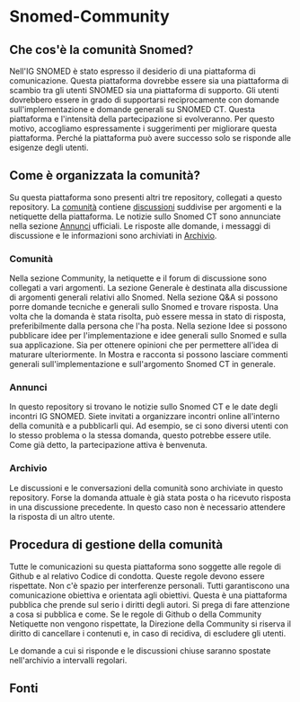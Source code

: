 # Snomed-Community
## Che cos'è la comunità Snomed?
Nell'IG SNOMED è stato espresso il desiderio di una piattaforma di comunicazione. Questa piattaforma dovrebbe essere sia una piattaforma di scambio tra gli utenti SNOMED sia una piattaforma di supporto. Gli utenti dovrebbero essere in grado di supportarsi reciprocamente con domande sull'implementazione e domande generali su SNOMED CT. Questa piattaforma e l'intensità della partecipazione si evolveranno. Per questo motivo, accogliamo espressamente i suggerimenti per migliorare questa piattaforma. Perché la piattaforma può avere successo solo se risponde alle esigenze degli utenti.

## Come è organizzata la comunità?
Su questa piattaforma sono presenti altri tre repository, collegati a questo repository. La [comunità](https://github.com/ehealthsuisse/Community/blob/main/README.md) contiene [discussioni](https://github.com/ehealthsuisse/Community/discussions) suddivise per argomenti e la netiquette della piattaforma. Le notizie sullo Snomed CT sono annunciate nella sezione [Annunci](https://github.com/ehealthsuisse/Announcements/discussions) ufficiali. Le risposte alle domande, i messaggi di discussione e le informazioni sono archiviati in [Archivio](https://github.com/ehealthsuisse/Archiv/discussions).

### Comunità
Nella sezione Community, la netiquette e il forum di discussione sono collegati a vari argomenti. La sezione Generale è destinata alla discussione di argomenti generali relativi allo Snomed. Nella sezione Q&A si possono porre domande tecniche e generali sullo Snomed e trovare risposta. Una volta che la domanda è stata risolta, può essere messa in stato di risposta, preferibilmente dalla persona che l'ha posta. Nella sezione Idee si possono pubblicare idee per l'implementazione e idee generali sullo Snomed e sulla sua applicazione. Sia per ottenere opinioni che per permettere all'idea di maturare ulteriormente. In Mostra e racconta si possono lasciare commenti generali sull'implementazione e sull'argomento Snomed CT in generale.

### Annunci
In questo repository si trovano le notizie sullo Snomed CT e le date degli incontri IG SNOMED. Siete invitati a organizzare incontri online all'interno della comunità e a pubblicarli qui. Ad esempio, se ci sono diversi utenti con lo stesso problema o la stessa domanda, questo potrebbe essere utile. Come già detto, la partecipazione attiva è benvenuta.

### Archivio
Le discussioni e le conversazioni della comunità sono archiviate in questo repository. Forse la domanda attuale è già stata posta o ha ricevuto risposta in una discussione precedente. In questo caso non è necessario attendere la risposta di un altro utente.

## Procedura di gestione della comunità
Tutte le comunicazioni su questa piattaforma sono soggette alle regole di Github e al relativo Codice di condotta. Queste regole devono essere rispettate. Non c'è spazio per interferenze personali. Tutti garantiscono una comunicazione obiettiva e orientata agli obiettivi. Questa è una piattaforma pubblica che prende sul serio i diritti degli autori. Si prega di fare attenzione a cosa si pubblica e come. Se le regole di Github o della Community Netiquette non vengono rispettate, la Direzione della Community si riserva il diritto di cancellare i contenuti e, in caso di recidiva, di escludere gli utenti.

Le domande a cui si risponde e le discussioni chiuse saranno spostate nell'archivio a intervalli regolari.

## Fonti
